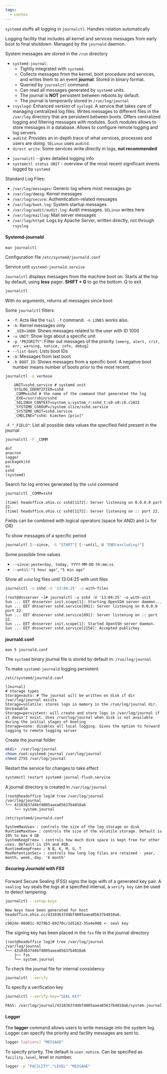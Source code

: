 ```yaml
---
tags:
  - centos
---
```

`systemd` stuffs all logging in `journalctl`. Handles rotation automatically

Logging facility that includes all kernel and services messages from early boot to final shutdown. Managed by the `journald` daemon.

System messages are stored in the `/run` directory

* `systemd-journal`: 
	* Tightly integrated with `systemd`. 
	* Collects messages from the kernel, boot procedure and services, and writes them to an event **journal**. Stored in binary format. 
	* Queried by `journalctl` command. 
	* Can read all messages generated by `systemd` units. 
	* The journal is **NOT** persistent between reboots by default. 
	* The journal is temporarily stored in `/run/log/journal`
* `rsyslogd`: Enhanced version of `syslogd`. A service that takes care of managing centralized log files. Writes messages to different files in the `/var/log` directory that are persistent between boots. Offers centralized logging and filtering messages with modules. Such modules allows to store messages in a database. Allows to configure remote logging and log servers
* `auditd`: Provides an in-depth trace of what services, processes and users are doing. `SELinux` uses `auditd`.
* `direct write`: Some services write directly in logs, **not recommended**

- `journalctl` - gives detailed logging info
- `systemctl status UNIT` - overview of the most recent significant events logged by `systemd`

Standard Log Files:

- `/var/log/messages`: Generic log where most messages go
- `/var/log/dmesg`: Kernel messages
- `/var/log/secure`: Authentication-related messages
- `/var/log/boot.log`: System startup messages
- `/var/log/audit/audit.log`: Audit messages. `SELinux` writes here
- `/var/log/maillog`: Mail server messages
- `/var/log/httpd`: Logs by Apache Server, written directly, not through `rsyslog`

#### Systemd-journald

`man journalctl`

Configuration file
`/etc/systemd/journald.conf`

Service unit
`systemd-journald.service`

`Journalctl` displays messages from the machine boot on. Starts at the top by default, using **less** pager.  **SHIFT + G** to go the bottom. Q to exit

``` bash
journalctl
```

With no arguments, returns all messages since boot

Some `journalctl` filters:
- `-f`: Acts like the `tail -f` command. `-n LINES` works also.
- `-k`: Kernel messages only
- ` _UID=1000`: Shows messages related to the user with ID 1000
- `-u UNIT`: Show logs about a specific unit
- `-p "PRIORITY"`: Filter out messages of the priority `[emerg, alert, crit, err, warning, notice, info, debug]`
- `--list-boot`: Lists boot IDs
- `-b`: Messages from last boot
- `-b BOOT_ID`: Shows messages from a specific boot.  A negative boot number means number of boots prior to the most recent.

``` bash
journalctl -o verbose
```

```
	UNIT=sshd.service # systemd unit
    SYSLOG_IDENTIFIER=sshd
    _COMM=sshd # the name of the command that generated the log
    _EXE=/usr/sbin/sshd
    _SELINUX_CONTEXT=system_u:system_r:sshd_t:s0-s0:c0.c1023
    _SYSTEMD_CGROUP=/system.slice/sshd.service
    _SYSTEMD_UNIT=sshd.service
    _CMDLINE="sshd: kimchen [priv]"
```

`-F "_FIELD"`: List all possible data values the specified field present in the journal

``` bash
journalctl -F _COMM
```

```
dnf
anacron
logger
packagekitd
su
sshd
(systemd)
```

Search for log entries generated by the `sshd` command

``` bash
journalctl _COMM=sshd
```

```
[time] headoffice.ohio.cc sshd[1172]: Server listening on 0.0.0.0 port 22.
[time] headoffice.ohio.cc sshd[1172]: Server listening on :: port 22.
```

Fields can be combined with logical operators (space for AND) and (+ for OR)

To show messages of a specific period

``` bash
journalctl [--since, -S "START"] [--until, U "END(excluding)"]
```

Some possible time values

- `--since`: `yesterday, today, YYYY-MM-DD hh:mm:ss`. 
- `--until`: `"1 hour ago"`, `"5 min ago"`

Show all `sshd` log files until 13:04:25 with unit files

``` bash
journalctl -u sshd -U '13:04:25' -o with-files
```

```
[root@dnsserver ~]# journalctl -u sshd -U '13:04:25' -o with-unit
Sun ... EET dnsserver init.scope[1]: Starting OpenSSH server daemon...
Sun ... EET dnsserver sshd.service[891]: Server listening on 0.0.0.0 port 22.
Sun ... EET dnsserver sshd.service[891]: Server listening on :: port 22.
Sun ... EET dnsserver init.scope[1]: Started OpenSSH server daemon.
Sun ... EET dnsserver sshd.service[2158]: Accepted publickey
```

#### journald.conf

`man 5 journald.conf`

The `systemd` binary journal file is stored by default in:
`/run/log/journal`

To make `systemd-journald` logging persistent:

`/etc/systemd/journald.conf`
```
[Journal]
# storage types
Storage=auto: # The journal will be written on disk if dir /var/log/journal exists
Storage=volatile: stores logs in memory in the /run/log/journal dir. Unreadable
Storage=persistent: will create and store logs in /var/log/journal if it doesn't exist. Uses /run/log/journal when disk is not available during the initial stages of booting
Storage=none: disables all local logging. Gives the option to forward logging to remote logging server
```

Create the journal folder

``` bash
mkdir  /var/log/journal
chown root:systemd-journal /var/log/journal
chmod 2755 /var/log/journal
```

Restart the service for changes to take effect

``` bash
systemctl restart systemd-journal-flush.service
```

A journal directory is created in `/var/log/journal`

```
[root@headoffice log]# tree /var/log/journal
/var/log/journal
└── 43103637d4bf4805aaea05637b4010a6
    └── system.journal
```

`/etc/systemd/journald.conf`
```
SystemMaxUse= : controls the size of the log storage on disk
RuntimeMaxUse= : controls the size of the volatile storage. Default is 10% to max 4 GB
SystemKeepFree= : controls how much disk space is kept free for other uses. Default is 15% and 4GB. 
RuntimeKeepFree= : N B, K, M, G, T
MaxRetentionSec= : controls how long log files are retained - year, month, week, day. '6 month'
```

##### Securing Journald with FSS

Forward Secure Sealing (FSS) signs the logs with of a generated key pair. A `sealing key` seals the logs at a specified interval, a `verify key` can be used to detect tampering.

``` bash
journalctl --setup-keys
```

```
New keys have been generated for host headoffice.ohio.cc/43103637d4bf4805aaea05637b4010a6.
...
c902de-90d01c-9279b3-89270c/1d5162-35a4e900 <- seal key
```

The signing key has been placed in the `fss` file in the journal directory

```
[root@headoffice log]# tree /var/log/journal
/var/log/journal
└── 43103637d4bf4805aaea05637b4010a6
    ├── fss
    └── system.journal
```

To check the journal file for internal consistency

``` bash
journalctl --verify
```

To specify a verification key

``` bash
journalctl --verify-key="SEAL KEY"
```

```
PASS: /var/log/journal/43103637d4bf4805aaea05637b4010a6/system.journal
```
#### Logger

The **logger** command allows users to write message into the system log.
Logger can specify the priority and facility messages are sent to.

``` bash
logger [options] "MESSAGE"
```

To specify priority. The default is `user.notice`. Can be specified as `facility.level`, level or number.

``` bash
logger -p "FACILITY"."LEVEL" "MESSAGE"
```
